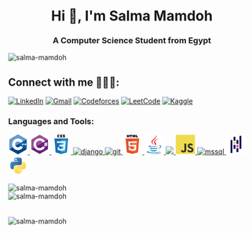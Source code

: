 <h1 align="center">Hi 👋, I'm Salma Mamdoh</h1>
<h3 align="center">A Computer Science Student from Egypt</h3>


<p align="left"> <img src="https://komarev.com/ghpvc/?username=salma-mamdoh&label=Profile%20views&color=0e75b6&style=flat" alt="salma-mamdoh" /> </p>

 ## Connect with me 🙋🏻‍♀️:

  [![LinkedIn](https://img.icons8.com/fluency/48/000000/linkedin.png)](https://www.linkedin.com/in/salma-mamdoh-a4a070244/)
    [![Gmail](https://img.icons8.com/color/48/000000/gmail--v1.png)](mailto:smmdwh985@gmail.com)
    [![Codeforces](https://img.icons8.com/external-tal-revivo-color-tal-revivo/48/000000/external-codeforces-programming-competitions-and-contests-programming-community-logo-color-tal-revivo.png)](https://codeforces.com/profile/Salma_Mamdoh.24)
    [![LeetCode](https://img.icons8.com/external-tal-revivo-shadow-tal-revivo/48/000000/external-level-up-your-coding-skills-and-quickly-land-a-job-logo-shadow-tal-revivo.png)](https://leetcode.com/Salma24/)
    [![Kaggle](https://img.icons8.com/external-tal-revivo-filled-tal-revivo/48/000000/external-kaggle-an-online-community-of-data-scientists-and-machine-learners-owned-by-google-logo-filled-tal-revivo.png)](https://www.kaggle.com/salmamamdoh)

<h3 align="left">Languages and Tools:</h3>
<p align="left"> 
  <a href="https://www.w3schools.com/cpp/" target="_blank" rel="noreferrer">
    <img src="https://raw.githubusercontent.com/devicons/devicon/master/icons/cplusplus/cplusplus-original.svg" alt="cplusplus" width="40" height="40"/>
  </a> 
  <a href="https://www.w3schools.com/cs/" target="_blank" rel="noreferrer"> 
    <img src="https://raw.githubusercontent.com/devicons/devicon/master/icons/csharp/csharp-original.svg" alt="csharp" width="40" height="40"/>
  </a> 
  <a href="https://www.w3schools.com/css/" target="_blank" rel="noreferrer"> 
    <img src="https://raw.githubusercontent.com/devicons/devicon/master/icons/css3/css3-original-wordmark.svg" alt="css3" width="40" height="40"/>
  </a> 
  <a href="https://www.djangoproject.com/" target="_blank" rel="noreferrer"> 
    <img src="https://cdn.worldvectorlogo.com/logos/django.svg" alt="django" width="40" height="40"/>
  </a> 
  <a href="https://git-scm.com/" target="_blank" rel="noreferrer"> 
    <img src="https://www.vectorlogo.zone/logos/git-scm/git-scm-icon.svg" alt="git" width="40" height="40"/>
  </a> 
  <a href="https://www.w3.org/html/" target="_blank" rel="noreferrer"> 
    <img src="https://raw.githubusercontent.com/devicons/devicon/master/icons/html5/html5-original-wordmark.svg" alt="html5" width="40" height="40"/>
  </a> 
  <a href="https://www.java.com" target="_blank" rel="noreferrer"> 
    <img src="https://raw.githubusercontent.com/devicons/devicon/master/icons/java/java-original.svg" alt="java" width="40" height="40"/>
      <img src="https://img.icons8.com/external-soft-fill-juicy-fish/60/000000/external-sql-coding-and-development-soft-fill-soft-fill-juicy-fish.png"/>
  </a> 
  <a href="https://developer.mozilla.org/en-US/docs/Web/JavaScript" target="_blank" rel="noreferrer"> 
    <img src="https://raw.githubusercontent.com/devicons/devicon/master/icons/javascript/javascript-original.svg" alt="javascript" width="40" height="40"/>
  </a> 
  <a href="https://www.microsoft.com/en-us/sql-server" target="_blank" rel="noreferrer"> 
    <img src="https://www.svgrepo.com/show/303229/microsoft-sql-server-logo.svg" alt="mssql" width="40" height="40"/>
  </a> 
  <a href="https://pandas.pydata.org/" target="_blank" rel="noreferrer"> 
    <img src="https://raw.githubusercontent.com/devicons/devicon/2ae2a900d2f041da66e950e4d48052658d850630/icons/pandas/pandas-original.svg" alt="pandas" width="40" height="40"/>
  </a> 
  <a href="https://www.python.org" target="_blank" rel="noreferrer"> 
    <img src="https://raw.githubusercontent.com/devicons/devicon/master/icons/python/python-original.svg" alt="python" width="40" height="40"/>
  </a>
</p>

<div style="display:flex; flex-direction:column;">
  <img src="https://github-readme-stats.vercel.app/api?username=salma-mamdoh&show_icons=true&theme=dark" alt="salma-mamdoh" />
  <img src="https://github-readme-streak-stats.herokuapp.com/?user=salma-mamdoh&theme=dark" alt="salma-mamdoh" />
    <br></br>
  <img src="https://github-readme-stats.vercel.app/api/top-langs/?username=salma-mamdoh&theme=dark" alt="salma-mamdoh" />
</div>
